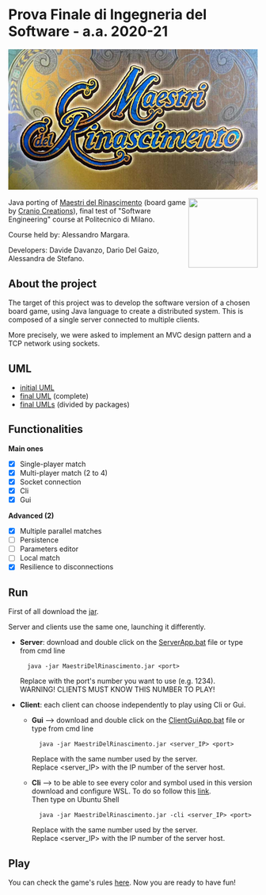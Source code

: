 # Prova Finale di Ingegneria del Software - a.a. 2020-21

![](src/main/resources/images/loading_screen.jpg)

<img src="https://craniointernational.com/2021/wp-content/uploads/2021/05/Masters-of-Renaissance_box3D.png" width=140px height=140 px align="right" />

Java porting of [Maestri del Rinascimento](http://www.craniocreations.it/prodotto/masters-of-renaissance) 
(board game by [Cranio Creations](http://www.craniocreations.it)), 
final test of "Software Engineering" course at Politecnico di Milano.

Course held by: Alessandro Margara.

Developers: Davide Davanzo, Dario Del Gaizo, Alessandra de Stefano.

## About the project

The target of this project was to develop the software version of a chosen board game, 
using Java language to create a distributed system. This is composed of a single server connected to multiple clients.

More precisely, we were asked to implement an MVC design pattern and a TCP network using sockets.

## UML

- [initial UML]()
- [final UML]() (complete)
- [final UMLs]() (divided by packages)

## Functionalities

__Main ones__

-[x] Single-player match
-[x] Multi-player match (2 to 4) 
-[x] Socket connection
-[x] Cli
-[x] Gui

__Advanced (2)__

-[x] Multiple parallel matches
-[ ] Persistence
-[ ] Parameters editor
-[ ] Local match
-[x] Resilience to disconnections

## Run

First of all download the [jar]().

Server and clients use the same one, launching it differently.
- __Server__: download and double click on the [ServerApp.bat]() file or type from cmd line

        java -jar MaestriDelRinascimento.jar <port>
  
    Replace <port> with the port's number you want to use (e.g. 1234).\
    WARNING! CLIENTS MUST KNOW THIS NUMBER TO PLAY!
  

- __Client__: each client can choose independently to play using Cli or Gui.
    - __Gui__ --> download and double click on the [ClientGuiApp.bat]() file or type from cmd line
      
            java -jar MaestriDelRinascimento.jar <server_IP> <port>
    
        Replace <port> with the same number used by the server.\
        Replace <server_IP> with the IP number of the server host.
    - __Cli__ --> to be able to see every color and symbol used in this version download and configure WSL. To do so follow this [link](https://github.com/ingconti/W10JavaCLI). \
        Then type on Ubuntu Shell
        
            java -jar MaestriDelRinascimento.jar -cli <server_IP> <port>
      
        Replace <port> with the same number used by the server.\
        Replace <server_IP> with the IP number of the server host.
  
## Play

You can check the game's rules [here](src/main/resources/maestri-rules.pdf). Now you are ready to have fun!